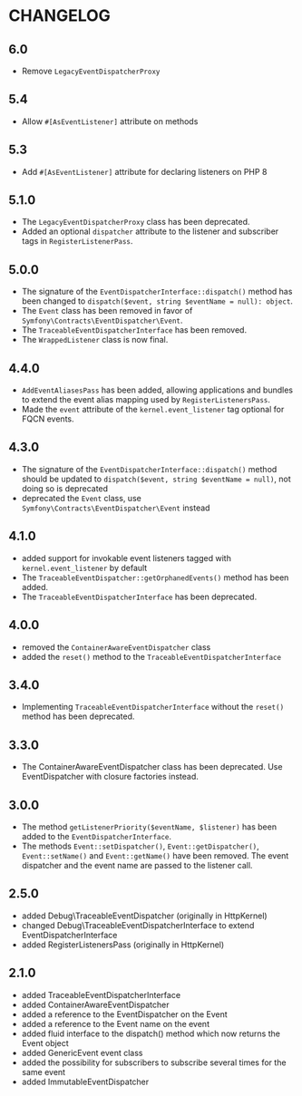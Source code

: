 # CHANGELOG

## 6.0

-   Remove `LegacyEventDispatcherProxy`

## 5.4

-   Allow `#[AsEventListener]` attribute on methods

## 5.3

-   Add `#[AsEventListener]` attribute for declaring listeners on PHP 8

## 5.1.0

-   The `LegacyEventDispatcherProxy` class has been deprecated.
-   Added an optional `dispatcher` attribute to the listener and subscriber tags in `RegisterListenerPass`.

## 5.0.0

-   The signature of the `EventDispatcherInterface::dispatch()` method has been changed to `dispatch($event, string $eventName = null): object`.
-   The `Event` class has been removed in favor of `Symfony\Contracts\EventDispatcher\Event`.
-   The `TraceableEventDispatcherInterface` has been removed.
-   The `WrappedListener` class is now final.

## 4.4.0

-   `AddEventAliasesPass` has been added, allowing applications and bundles to extend the event alias mapping used by `RegisterListenersPass`.
-   Made the `event` attribute of the `kernel.event_listener` tag optional for FQCN events.

## 4.3.0

-   The signature of the `EventDispatcherInterface::dispatch()` method should be updated to `dispatch($event, string $eventName = null)`, not doing so is deprecated
-   deprecated the `Event` class, use `Symfony\Contracts\EventDispatcher\Event` instead

## 4.1.0

-   added support for invokable event listeners tagged with `kernel.event_listener` by default
-   The `TraceableEventDispatcher::getOrphanedEvents()` method has been added.
-   The `TraceableEventDispatcherInterface` has been deprecated.

## 4.0.0

-   removed the `ContainerAwareEventDispatcher` class
-   added the `reset()` method to the `TraceableEventDispatcherInterface`

## 3.4.0

-   Implementing `TraceableEventDispatcherInterface` without the `reset()` method has been deprecated.

## 3.3.0

-   The ContainerAwareEventDispatcher class has been deprecated. Use EventDispatcher with closure factories instead.

## 3.0.0

-   The method `getListenerPriority($eventName, $listener)` has been added to the
    `EventDispatcherInterface`.
-   The methods `Event::setDispatcher()`, `Event::getDispatcher()`, `Event::setName()`
    and `Event::getName()` have been removed.
    The event dispatcher and the event name are passed to the listener call.

## 2.5.0

-   added Debug\TraceableEventDispatcher (originally in HttpKernel)
-   changed Debug\TraceableEventDispatcherInterface to extend EventDispatcherInterface
-   added RegisterListenersPass (originally in HttpKernel)

## 2.1.0

-   added TraceableEventDispatcherInterface
-   added ContainerAwareEventDispatcher
-   added a reference to the EventDispatcher on the Event
-   added a reference to the Event name on the event
-   added fluid interface to the dispatch() method which now returns the Event
    object
-   added GenericEvent event class
-   added the possibility for subscribers to subscribe several times for the
    same event
-   added ImmutableEventDispatcher
